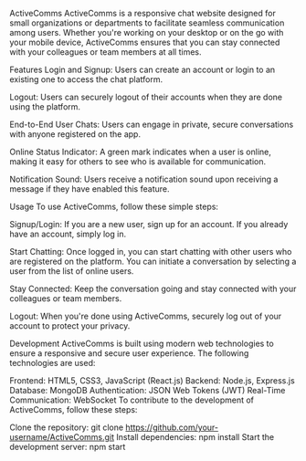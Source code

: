 ActiveComms
ActiveComms is a responsive chat website designed for small organizations or departments to facilitate seamless communication among users. Whether you're working on your desktop or on the go with your mobile device, ActiveComms ensures that you can stay connected with your colleagues or team members at all times.

Features
Login and Signup: Users can create an account or login to an existing one to access the chat platform.

Logout: Users can securely logout of their accounts when they are done using the platform.

End-to-End User Chats: Users can engage in private, secure conversations with anyone registered on the app.

Online Status Indicator: A green mark indicates when a user is online, making it easy for others to see who is available for communication.

Notification Sound: Users receive a notification sound upon receiving a message if they have enabled this feature.

Usage
To use ActiveComms, follow these simple steps:

Signup/Login: If you are a new user, sign up for an account. If you already have an account, simply log in.

Start Chatting: Once logged in, you can start chatting with other users who are registered on the platform. You can initiate a conversation by selecting a user from the list of online users.

Stay Connected: Keep the conversation going and stay connected with your colleagues or team members.

Logout: When you're done using ActiveComms, securely log out of your account to protect your privacy.

Development
ActiveComms is built using modern web technologies to ensure a responsive and secure user experience. The following technologies are used:

Frontend: HTML5, CSS3, JavaScript (React.js)
Backend: Node.js, Express.js
Database: MongoDB
Authentication: JSON Web Tokens (JWT)
Real-Time Communication: WebSocket
To contribute to the development of ActiveComms, follow these steps:

Clone the repository: git clone https://github.com/your-username/ActiveComms.git
Install dependencies: npm install
Start the development server: npm start
